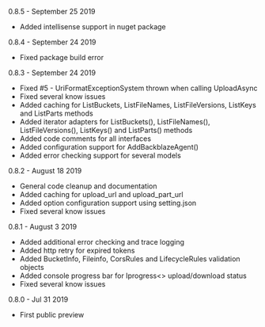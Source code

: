0.8.5 - September 25 2019
* Added intellisense support in nuget package

0.8.4 - September 24 2019
* Fixed package build error

0.8.3 - September 24 2019
* Fixed #5 - UriFormatExceptionSystem thrown when calling UploadAsync
* Fixed several know issues
* Added caching for ListBuckets, ListFileNames, ListFileVersions, ListKeys and ListParts methods
* Added iterator adapters for ListBuckets(), ListFileNames(), ListFileVersions(), ListKeys() and ListParts() methods
* Added code comments for all interfaces
* Added configuration support for AddBackblazeAgent()
* Added error checking support for several models

0.8.2 - August 18 2019
* General code cleanup and documentation
* Added caching for upload_url and upload_part_url
* Added option configuration support using setting.json
* Fixed several know issues

0.8.1 - August 3 2019
* Added additional error checking and trace logging
* Added http retry for expired tokens
* Added BucketInfo, Fileinfo, CorsRules and LifecycleRules validation objects
* Added console progress bar for Iprogress<> upload/download status
* Fixed several know issues

0.8.0 - Jul 31 2019
* First public preview